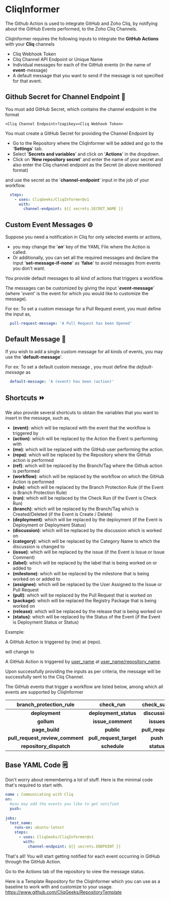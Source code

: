 # CliqInformer
The Github Action is used to integrate GitHub and Zoho Cliq, by notifying about the GitHub Events performed, to the Zoho Cliq Channels.

CliqInformer requires the following inputs to integrate the **GitHub Actions** with your **Cliq** channels
- Cliq Webhook Token
- Cliq Channel API Endpoint or Unique Name
- Individual messages for each of the GitHub events (in the name of **event**-message)
- A default message that you want to send if the message is not specified for that event.
  
## Github Secret for Channel Endpoint 🔗
You must add GitHub Secret, which contains the channel endpoint in the format 

```
<Cliq Channel Endpoint>?zapikey=<Cliq Webhook Token>
```

You must create a GitHub Secret for providing the Channel Endpoint  by
  - Go to the Repository where the CliqInformer will be added and go to the '**Settings**' tab.
  - Select '**Secrets and variables**' and click on '**Actions**' in the dropdown.
  - Click on '**New repository secret**' and enter the name of your secret and also enter the Cliq channel endpoint  as the Secret (in above mentioned format)

and use the secret as the '**channel-endpoint**' input in the job of your workflow.

```yaml
  steps:
    - uses: CliqGeeks/CliqInformer@v1
      with:
        channel-endpoint: ${{ secrets.SECRET_NAME }}
```

## Custom Event Messages ⚙️

Suppose you need a notification in Cliq for only selected events or actions,
  - you may change the '**_on_**' key of the YAML File where the Action is called.
  - Or additionally, you can set all the required messages and declare the input '**set-message-if-none**' as '**false**' to avoid messages from events you don't want. 
  
You provide default messages to all kind of actions that triggers a workflow.

The messages can be customized by giving the input '**_event_-message**' (where '_event_' is the event for which you would like to customize the message).

For ex: To set a custom message for a Pull Request event, you must define the input as,

```yaml
  pull-request-message: 'A Pull Request has been Opened'
```

## Default Message 📓

If you wish to add a single custom message for all kinds of events, you may use the '**default-message**'. 

For ex: To set a default custom message , you must define the _default-message_ as

```yaml
  default-message: 'A (event) has been (action)'
```

## Shortcuts ⏩

We also provide several shortcuts to obtain the variables that you want to insert in the message, such as,
  - **(event)**: which will be replaced with the event that the workflow is triggered by
  - **(action)**: which will be replaced by the Action the Event is performing with
  - **(me)**: which will be replaced with the GitHub user performing the action.
  - **(repo)**: which will be replaced by the Repository where the GitHub action is performed
  - **(ref)**: which will be replaced by the Branch/Tag where the Github action is performed
  - **(workflow)**: which will be replaced by the workflow on which the GitHub Action is performed
  - **(rule)**: which will be replaced by the Branch Protection Rule (if the Event is Branch Protection Rule)
  - **(run)**: which will be replaced by the Check Run (if the Event is Check Run)
  - **(branch)**: which will be replaced by the Branch/Tag which is Created/Deleted (if the Event is Create / Delete)
  - **(deployment)**: which will be replaced by the deployment (if the Event is Deployment or Deployment Status)
  - **(discussion)**: which will be replaced by the discussion which is worked on
  - **(category)**: which will be replaced by the Category Name to which the discussion is changed to
  - **(issue)**: which will be replaced by the issue (if the Event is Issue or Issue Comment)
  - **(label)**: which will be replaced by the label that is being worked on or added to
  - **(milestone)**: which will be replaced by the milestone that is being worked on or added to
  - **(assignee)**: which will be replaced by the User Assigned to the Issue or Pull Request
  - **(pull)**: which will be replaced by the Pull Request that is worked on
  - **(package)**: which will be replaced the Registry Package that is being worked on
  - **(release)**: which will be replaced by the release that is being worked on
  - **(status)**: which will be replaced by the Status of the Event (if the Event is Deployment Status or Status)

Example:

A GitHub Action is triggered by (me) at (repo).

will change to 

A GitHub Action is triggered by [user_name](https://www.github.com/user_name) at [user_name/repository_name](https://www.github.com/user_name/repository_name).

Upon successfully providing the inputs as per criteria, the message will be successfully sent to the Cliq Channel.

The GitHub events that trigger a workflow are listed below, among which all events are supported by CliqInformer

|    branch_protection_rule    |          check_run          |          check_suite         |            create            |           delete            |
|            :----:            |           :----:            |            :----:            |            :----:            |           :----:            |
| **deployment**               | **deployment_status**       | **discussion**               | **discussion_comment**       | **fork**                    |
| **gollum**                   | **issue_comment**           | **issues**                   | **label**                    | **milestone**               |
| **page_build**               | **public**                  | **pull_request**             | **pull_request_comment**     | **pull_request_review**     |
|**pull_request_review_comment**| **pull_request_target**    | **push**                     | **registry_package**         | **release**                 |
| **repository_dispatch**     | **schedule**                 | **status**                   | **watch**                    | **workflow_dispatch**       |

## Base YAML Code 🗒

Don't worry about remembering a lot of stuff. Here is the minimal code that's required to start with. 

```yaml
name : Communicating with Cliq
on:
  #you may add the events you like to get notified
  push:
    
jobs:
  test_name:
    runs-on: ubuntu-latest
    steps:
      - uses: CliqGeeks/CliqInformer@v1
        with:
          channel-endpoint: ${{ secrets.ENDPOINT }}
```

That's all! You will start getting notified for each event occurring in GitHub through the GitHub Action.

Go to the Actions tab of the repository to view the message status.

Here is a Template Repository for the CliqInformer which you can use as a baseline to work with and customize to your usage.
https://www.github.com/CliqGeeks/RepositoryTemplate
